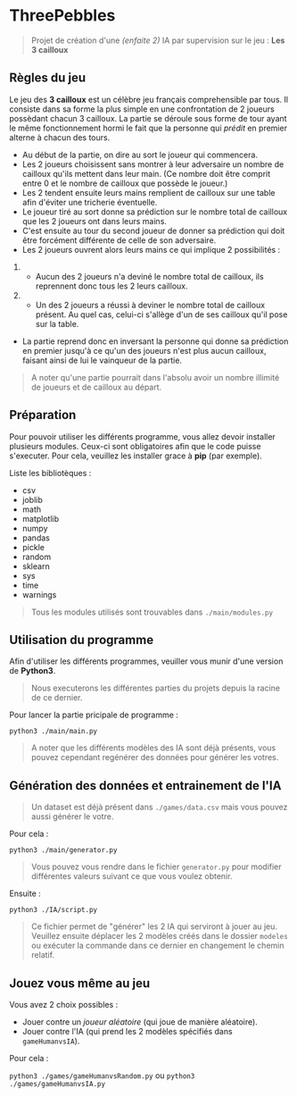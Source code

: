 # ThreePebbles


>Projet de création d'une *(enfaite 2)* IA par supervision sur le jeu : **Les 3 cailloux**


## Règles du jeu


Le jeu des **3 cailloux** est un célèbre jeu français comprehensible par tous.
Il consiste dans sa forme la plus simple en une confrontation de 2 joueurs possèdant chacun 3 cailloux.
La partie se déroule sous forme de tour ayant le même fonctionnement hormi le fait que la personne qui *prédit* en premier alterne à chacun des tours.

- Au début de la partie, on dire au sort le joueur qui commencera.
- Les 2 joueurs choisissent sans montrer à leur adversaire un nombre de cailloux qu'ils mettent dans leur main. (Ce nombre doit être comprit entre 0 et le nombre de cailloux que possède le joueur.)
- Les 2 tendent ensuite leurs mains remplient de cailloux sur une table afin d'éviter une tricherie éventuelle.
- Le joueur tiré au sort donne sa prédiction sur le nombre total de cailloux que les 2 joueurs ont dans leurs mains.
- C'est ensuite au tour du second joueur de donner sa prédiction qui doit être forcément différente de celle de son adversaire.
- Les 2 joueurs ouvrent alors leurs mains ce qui implique 2 possibilités :
1. -  Aucun des 2 joueurs n'a deviné le nombre total de cailloux, ils reprennent donc tous les 2 leurs cailloux.
2. - Un des 2 joueurs a réussi à deviner le nombre total de cailloux présent. Au quel cas, celui-ci s'allège d'un de ses cailloux qu'il pose sur la table.
- La partie reprend donc en inversant la personne qui donne sa prédiction en premier jusqu'à ce qu'un des joueurs n'est plus aucun cailloux, faisant ainsi de lui le vainqueur de la partie.

>A noter qu'une partie pourrait dans l'absolu avoir un nombre illimité de joueurs et de cailloux au départ.


## Préparation

Pour pouvoir utiliser les différents programme, vous allez devoir installer plusieurs modules.
Ceux-ci sont obligatoires afin que le code puisse s'executer.
Pour cela, veuillez les installer grace à **pip** (par exemple).

Liste les bibliotèques :

- csv
- joblib
- math
- matplotlib
- numpy
- pandas
- pickle
- random
- sklearn
- sys
- time
- warnings

>Tous les modules utilisés sont trouvables dans `./main/modules.py`


## Utilisation du programme

Afin d'utiliser les différents programmes, veuiller vous munir d'une version de **Python3**.

>Nous executerons les différentes parties du projets depuis la racine de ce dernier.

 Pour lancer la partie pricipale de programme :
 
`python3 ./main/main.py`

>A noter que les différents modèles des IA sont déjà présents, vous pouvez cependant regénérer des données pour générer les votres.


## Génération des données et entrainement de l'IA

>Un dataset est déjà présent dans `./games/data.csv` mais vous pouvez aussi générer le votre.

Pour cela : 

`python3 ./main/generator.py`

>Vous pouvez vous rendre dans le fichier `generator.py` pour modifier différentes valeurs suivant ce que vous voulez obtenir.

Ensuite :

`python3 ./IA/script.py`

>Ce fichier permet de "générer" les 2 IA qui serviront à jouer au jeu.
>Veuillez ensuite déplacer les 2 modèles créés dans le dossier `modeles` ou exécuter la commande dans ce dernier en changement le chemin relatif.


## Jouez vous même au jeu

Vous avez 2 choix possibles :

- Jouer contre un *joueur aléatoire* (qui joue de manière aléatoire).
- Jouer contre l'IA (qui prend les 2 modèles spécifiés dans `gameHumanvsIA`).

Pour cela :

`python3 ./games/gameHumanvsRandom.py`
ou
`python3 ./games/gameHumanvsIA.py`